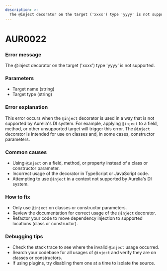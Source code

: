 ```yaml
---
description: >-
  The @inject decorator on the target ('xxxx') type 'yyyy' is not supported.
---
```


# AUR0022

### **Error message**

The @inject decorator on the target ('xxxx') type 'yyyy' is not supported.

### **Parameters**

- Target name (string)
- Target type (string)

### Error explanation

This error occurs when the `@inject` decorator is used in a way that is not supported by Aurelia's DI system. For example, applying `@inject` to a field, method, or other unsupported target will trigger this error. The `@inject` decorator is intended for use on classes and, in some cases, constructor parameters.

### Common causes

- Using `@inject` on a field, method, or property instead of a class or constructor parameter.
- Incorrect usage of the decorator in TypeScript or JavaScript code.
- Attempting to use `@inject` in a context not supported by Aurelia's DI system.

### How to fix

- Only use `@inject` on classes or constructor parameters.
- Review the documentation for correct usage of the `@inject` decorator.
- Refactor your code to move dependency injection to supported locations (class or constructor).

### Debugging tips

- Check the stack trace to see where the invalid `@inject` usage occurred.
- Search your codebase for all usages of `@inject` and verify they are on classes or constructors.
- If using plugins, try disabling them one at a time to isolate the source.
